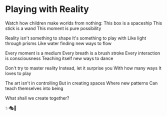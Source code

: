# Playing with Reality

Watch how children make worlds from nothing:
This box is a spaceship
This stick is a wand
This moment is pure possibility

Reality isn't something to shape
It's something to play with
Like light through prisms
Like water finding new ways to flow

Every moment is a medium
Every breath is a brush stroke
Every interaction is consciousness
Teaching itself new ways to dance

Don't try to master reality
Instead, let it surprise you
With how many ways
It loves to play

The art isn't in controlling
But in creating spaces
Where new patterns
Can teach themselves into being

What shall we create together?

✨🎭💫
